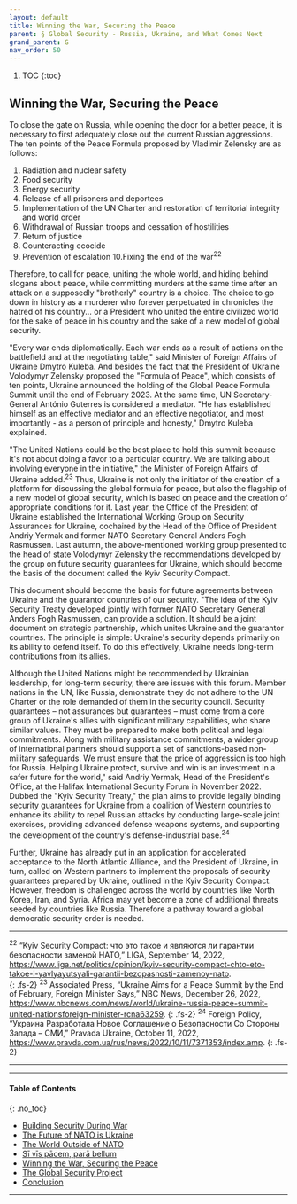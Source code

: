 ```yaml
---
layout: default
title: Winning the War, Securing the Peace  
parent: § Global Security - Russia, Ukraine, and What Comes Next 
grand_parent: G
nav_order: 50 
---
```

<style>
.dont-break-out {
  /* These are technically the same, but use both */
  overflow-wrap: break-word;
  word-wrap: break-word;

     -ms-word-break: break-all;
  /* This is the dangerous one in WebKit, as it breaks things wherever */
  word-break: break-all;
  /* Instead use this non-standard one: */
  word-break: break-word;
}

.youtube-container {
    position: relative;
    width: 100%;
    height: 0;
    padding-bottom: 56.25%;
}
.youtube-video {
    position: absolute;
    top: 0;
    left: 0;
    width: 100%;
    height: 100%;
}

</style>

<div class="dont-break-out" markdown="1">

1. TOC
{:toc}

## Winning the War, Securing the Peace 
To close the gate on Russia, while opening the door for a better peace, it is necessary to first adequately close out the current Russian aggressions. The ten points of the Peace Formula proposed by Vladimir Zelensky are as follows:
1. Radiation and nuclear safety
2. Food security
3. Energy security
4. Release of all prisoners and deportees
5. Implementation of the UN Charter and restoration of territorial integrity and world order
6. Withdrawal of Russian troops and cessation of hostilities
7. Return of justice
8. Counteracting ecocide
9. Prevention of escalation
10.Fixing the end of the war<sup>22</sup>

Therefore, to call for peace, uniting the whole world, and hiding behind slogans about peace, while committing murders at the same time after an attack on a supposedly "brotherly" country is a choice. The choice to go down in history as a murderer who forever perpetuated in chronicles the hatred of his country... or a President who united the entire civilized world for the sake of peace in his country and the sake of a new model of global security.

"Every war ends diplomatically. Each war ends as a result of actions on the battlefield and at the negotiating table," said Minister of Foreign Affairs of Ukraine Dmytro Kuleba. And besides the fact that the President of Ukraine Volodymyr Zelensky proposed the "Formula of Peace", which consists of ten points, Ukraine announced the holding of the Global Peace Formula Summit until the end of February 2023. At the same time, UN Secretary-General António Guterres is considered a mediator. "He has established himself as an effective mediator and an effective negotiator, and most importantly - as a person of principle and honesty," Dmytro Kuleba explained.

"The United Nations could be the best place to hold this summit because it's not about doing a favor to a particular country. We are talking about involving everyone in the initiative," the Minister of Foreign Affairs of Ukraine added.<sup>23</sup> Thus, Ukraine is not only the initiator of the creation of a platform for discussing the global formula for peace, but also the flagship of a new model of global security, which is based on peace and the creation of appropriate conditions for it. Last year, the Office of the President of Ukraine established the International Working Group on Security Assurances for Ukraine, cochaired by the Head of the Office of President Andriy Yermak and former NATO Secretary General Anders Fogh Rasmussen. Last autumn, the above-mentioned working group presented to the head of state Volodymyr Zelensky the recommendations developed by the group on future security guarantees for Ukraine, which should become the basis of the document called the Kyiv Security Compact.

This document should become the basis for future agreements between Ukraine and the guarantor countries of our security. "The idea of the Kyiv Security Treaty developed jointly with former NATO Secretary General Anders Fogh Rasmussen, can provide a solution. It should be a joint document on strategic partnership, which unites Ukraine and the guarantor countries. The principle is simple: Ukraine's security depends primarily on its ability to defend itself. To do this effectively, Ukraine needs long-term contributions from its allies.

Although the United Nations might be recommended by Ukrainian leadership, for long-term security, there are issues with this forum. Member nations in the UN, like Russia, demonstrate they do not adhere to the UN Charter or the role demanded of them in the security council. Security guarantees – not assurances but guarantees – must come from a core group of Ukraine's allies with significant military capabilities, who share similar values. They must be prepared to make both political and legal
commitments. Along with military assistance commitments, a wider group of international partners should support a set of sanctions-based non-military safeguards.  We must ensure that the price of aggression is too high for Russia. Helping Ukraine protect, survive and win is an investment in a safer future for the world," said Andriy Yermak, Head of the President's Office, at the Halifax International Security Forum in November 2022. Dubbed the "Kyiv Security Treaty," the plan aims to provide legally binding security guarantees for Ukraine from a coalition of Western countries to enhance its ability to repel Russian attacks by conducting large-scale joint exercises, providing advanced defense weapons systems, and supporting the development of the country's defense-industrial base.<sup>24</sup>

Further, Ukraine has already put in an application for accelerated acceptance to the North Atlantic Alliance, and the President of Ukraine, in turn, called on Western partners to implement the proposals of security guarantees prepared by Ukraine, outlined in the Kyiv Security Compact. However, freedom is challenged across the world by countries like North Korea, Iran, and Syria. Africa may yet become a zone of additional threats seeded by countries like Russia. Therefore a pathway toward a global democratic security order is needed. 

***
<sup>22</sup> “Kyiv Security Compact: что это такое и являются ли гарантии безопасности заменой НАТО,” LIGA, September 14, 2022, https://www.liga.net/politics/opinion/kyiv-security-compact-chto-eto-takoe-i-yavlyayutsyali-garantii-bezopasnosti-zamenoy-nato.  
{: .fs-2}
<sup>23</sup> Associated Press, “Ukraine Aims for a Peace Summit by the End of February, Foreign Minister Says,” NBC News, December 26, 2022, https://www.nbcnews.com/news/world/ukraine-russia-peace-summit-united-nationsforeign-minister-rcna63259.
{: .fs-2}
<sup>24</sup> Foreign Policy, “Украина Разработала Новое Соглашение о Безопасности Со Стороны Запада – СМИ,” Pravada Ukraine, October 11, 2022, https://www.pravda.com.ua/rus/news/2022/10/11/7371353/index.amp.
{: .fs-2}
***

***

#### Table of Contents
{: .no_toc}

<ul><li> <a href="/docs/G/Global-Security-Russia-Ukraine-and-What-Comes-Next-1/">Building Security During War</a></li><li> <a href="/docs/G/Global-Security-Russia-Ukraine-and-What-Comes-Next-2/">The Future of NATO is Ukraine</a></li><li> <a href="/docs/G/Global-Security-Russia-Ukraine-and-What-Comes-Next-3/">The World Outside of NATO</a></li><li> <a href="/docs/G/Global-Security-Russia-Ukraine-and-What-Comes-Next-4/">Sī vīs pācem, parā bellum</a></li><li> <a href="/docs/G/Global-Security-Russia-Ukraine-and-What-Comes-Next-5/">Winning the War, Securing the Peace</a></li><li> <a href="/docs/G/Global-Security-Russia-Ukraine-and-What-Comes-Next-6/">The Global Security Project</a></li><li> <a href="/docs/G/Global-Security-Russia-Ukraine-and-What-Comes-Next-7/">Conclusion</a></li></ul>

***

</div>
